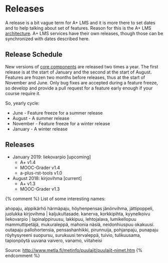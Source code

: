 # Releases

A release is a bit vague term for A+ LMS and it is more there to set dates and to help talking about set of features.
Reason for this is the A+ LMS [architecture](/architecture/).
A+ LMS services have their own releases, though those can be synchronized with dates described here.

## Release Schedule

New versions of [core components](/components/#core) are released two times a year.
The first release is at the start of January and the second at the start of August.
Features are frozen two months before releases,
thus at the start of November and June.
Only bug fixes are accepted during a feature freeze,
so develop and provide a pull request for a feature early enough if your course require it.

So, yearly cycle:

* June - Feature freeze for a summer release
* August - A summer release
* November - Feature freeze for a winter release
* January - A winter release

## Releases

* January 2019: liekovarpio [upcoming]
  * A+ v1.4
  * MOOC-Grader v1.4
  * a-plus-rst-tools v1.0
* August 2018: kirjovihma [current]
  * A+ v1.3
  * MOOC-Grader v1.3

{% comment %}
List of some interesting names:

ahopaju, alppikärhö
härmäpaju, höyhenpensas
jänönvihma, jättipoppeli, juolukka
kirjovihma | kaljukultasade. kanerva, korkkipihta, kyynelkoivu
liekovarpio | lapinalppiruusu, lakkipuu, lehtojalava, lumikellopuu
mammuttipetäjä, mukuraleppä, mahonia
näsiä, neidonhiuspuu
okakuusi. outapaju
pallohortensia, pensashanhikki, pirunnuija, pohjanpaju, punapaju
röyhysyreeni
suopursu, surukuusi
tervaleppä, tuivio, tulikuusama, tapionpöytä
uuvana
vaivero, vanamo, viitaheisi

Source: http://www.metla.fi/metinfo/puulajit/puulajit-nimet.htm
{% endcomment %}
